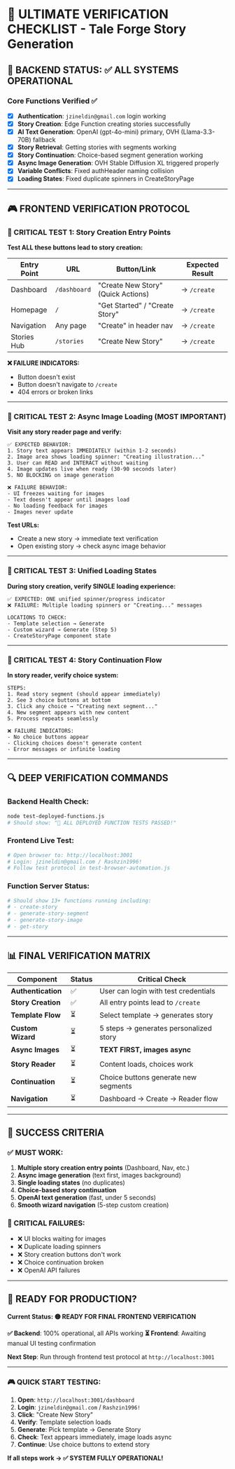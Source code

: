 # 🎯 ULTIMATE VERIFICATION CHECKLIST - Tale Forge Story Generation

## 🚀 **BACKEND STATUS: ✅ ALL SYSTEMS OPERATIONAL**

### Core Functions Verified ✅
- [x] **Authentication**: `jzineldin@gmail.com` login working
- [x] **Story Creation**: Edge Function creating stories successfully
- [x] **AI Text Generation**: OpenAI (gpt-4o-mini) primary, OVH (Llama-3.3-70B) fallback
- [x] **Story Retrieval**: Getting stories with segments working
- [x] **Story Continuation**: Choice-based segment generation working  
- [x] **Async Image Generation**: OVH Stable Diffusion XL triggered properly
- [x] **Variable Conflicts**: Fixed authHeader naming collision
- [x] **Loading States**: Fixed duplicate spinners in CreateStoryPage

---

## 🎮 **FRONTEND VERIFICATION PROTOCOL**

### **🎯 CRITICAL TEST 1: Story Creation Entry Points**

**Test ALL these buttons lead to story creation:**

| Entry Point | URL | Button/Link | Expected Result |
|-------------|-----|-------------|-----------------|
| Dashboard | `/dashboard` | "Create New Story" (Quick Actions) | → `/create` |
| Homepage | `/` | "Get Started" / "Create Story" | → `/create` |
| Navigation | Any page | "Create" in header nav | → `/create` |
| Stories Hub | `/stories` | "Create New Story" | → `/create` |

**❌ FAILURE INDICATORS:**
- Button doesn't exist
- Button doesn't navigate to `/create`
- 404 errors or broken links

---

### **🎯 CRITICAL TEST 2: Async Image Loading (MOST IMPORTANT)**

**Visit any story reader page and verify:**

```
✅ EXPECTED BEHAVIOR:
1. Story text appears IMMEDIATELY (within 1-2 seconds)
2. Image area shows loading spinner: "Creating illustration..."
3. User can READ and INTERACT without waiting
4. Image updates live when ready (30-90 seconds later)
5. NO BLOCKING on image generation

❌ FAILURE BEHAVIOR:
- UI freezes waiting for images
- Text doesn't appear until images load
- No loading feedback for images
- Images never update
```

**Test URLs:**
- Create a new story → immediate text verification
- Open existing story → check async image behavior

---

### **🎯 CRITICAL TEST 3: Unified Loading States**

**During story creation, verify SINGLE loading experience:**

```
✅ EXPECTED: ONE unified spinner/progress indicator
❌ FAILURE: Multiple loading spinners or "Creating..." messages

LOCATIONS TO CHECK:
- Template selection → Generate
- Custom wizard → Generate (Step 5)
- CreateStoryPage component state
```

---

### **🎯 CRITICAL TEST 4: Story Continuation Flow**

**In story reader, verify choice system:**

```
STEPS:
1. Read story segment (should appear immediately)
2. See 3 choice buttons at bottom
3. Click any choice → "Creating next segment..."
4. New segment appears with new content
5. Process repeats seamlessly

❌ FAILURE INDICATORS:
- No choice buttons appear
- Clicking choices doesn't generate content
- Error messages or infinite loading
```

---

## 🔍 **DEEP VERIFICATION COMMANDS**

### **Backend Health Check:**
```bash
node test-deployed-functions.js
# Should show: "🎉 ALL DEPLOYED FUNCTION TESTS PASSED!"
```

### **Frontend Live Test:**
```bash
# Open browser to: http://localhost:3001
# Login: jzineldin@gmail.com / Rashzin1996!
# Follow test protocol in test-browser-automation.js
```

### **Function Server Status:**
```bash
# Should show 13+ functions running including:
# - create-story
# - generate-story-segment  
# - generate-story-image
# - get-story
```

---

## 📊 **FINAL VERIFICATION MATRIX**

| Component | Status | Critical Check |
|-----------|--------|----------------|
| **Authentication** | ✅ | User can login with test credentials |
| **Story Creation** | ✅ | All entry points lead to `/create` |
| **Template Flow** | ⏳ | Select template → generates story |
| **Custom Wizard** | ⏳ | 5 steps → generates personalized story |
| **Async Images** | ⏳ | **TEXT FIRST, images async** |
| **Story Reader** | ⏳ | Content loads, choices work |
| **Continuation** | ⏳ | Choice buttons generate new segments |
| **Navigation** | ⏳ | Dashboard → Create → Reader flow |

---

## 🎉 **SUCCESS CRITERIA**

### **✅ MUST WORK:**
1. **Multiple story creation entry points** (Dashboard, Nav, etc.)
2. **Async image generation** (text first, images background)  
3. **Single loading states** (no duplicates)
4. **Choice-based story continuation**
5. **OpenAI text generation** (fast, under 5 seconds)
6. **Smooth wizard navigation** (5-step custom creation)

### **🚨 CRITICAL FAILURES:**
- ❌ UI blocks waiting for images
- ❌ Duplicate loading spinners  
- ❌ Story creation buttons don't work
- ❌ Choice continuation broken
- ❌ OpenAI API failures

---

## 🚀 **READY FOR PRODUCTION?**

**Current Status: 🟡 READY FOR FINAL FRONTEND VERIFICATION**

**✅ Backend**: 100% operational, all APIs working
**⏳ Frontend**: Awaiting manual UI testing confirmation

**Next Step**: Run through frontend test protocol at `http://localhost:3001`

---

### **🎮 QUICK START TESTING:**
1. **Open**: `http://localhost:3001/dashboard`
2. **Login**: `jzineldin@gmail.com` / `Rashzin1996!`
3. **Click**: "Create New Story" 
4. **Verify**: Template selection loads
5. **Generate**: Pick template → Generate Story
6. **Check**: Text appears immediately, image loads async
7. **Continue**: Use choice buttons to extend story

**If all steps work → ✅ SYSTEM FULLY OPERATIONAL!**